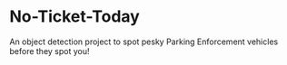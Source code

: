 # No-Ticket-Today
An object detection project to spot pesky Parking Enforcement vehicles before they spot you!
